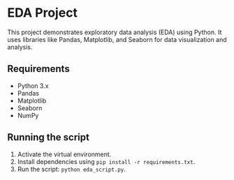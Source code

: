 # EDA Project

This project demonstrates exploratory data analysis (EDA) using Python. It uses libraries like Pandas, Matplotlib, and Seaborn for data visualization and analysis.

## Requirements

- Python 3.x
- Pandas
- Matplotlib
- Seaborn
- NumPy

## Running the script

1. Activate the virtual environment.
2. Install dependencies using `pip install -r requirements.txt`.
3. Run the script: `python eda_script.py`.
